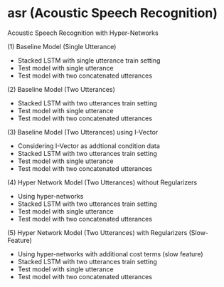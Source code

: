 # asr (Acoustic Speech Recognition)
Acoustic Speech Recognition with Hyper-Networks

(1) Baseline Model (Single Utterance)
- Stacked LSTM with single utterance train setting
- Test model with single utterance
- Test model with two concatenated utterances

(2) Baseline Model (Two Utterances)
- Stacked LSTM with two utterances train setting
- Test model with single utterance
- Test model with two concatenated utterances

(3) Baseline Model (Two Utterances) using I-Vector
- Considering I-Vector as addtional condition data
- Stacked LSTM with two utterances train setting
- Test model with single utterance
- Test model with two concatenated utterances

(4) Hyper Network Model (Two Utterances) without Regularizers
- Using hyper-networks
- Stacked LSTM with two utterances train setting
- Test model with single utterance
- Test model with two concatenated utterances

(5) Hyper Network Model (Two Utterances) with Regularizers (Slow-Feature)
- Using hyper-networks with additional cost terms (slow feature)
- Stacked LSTM with two utterances train setting
- Test model with single utterance
- Test model with two concatenated utterances
